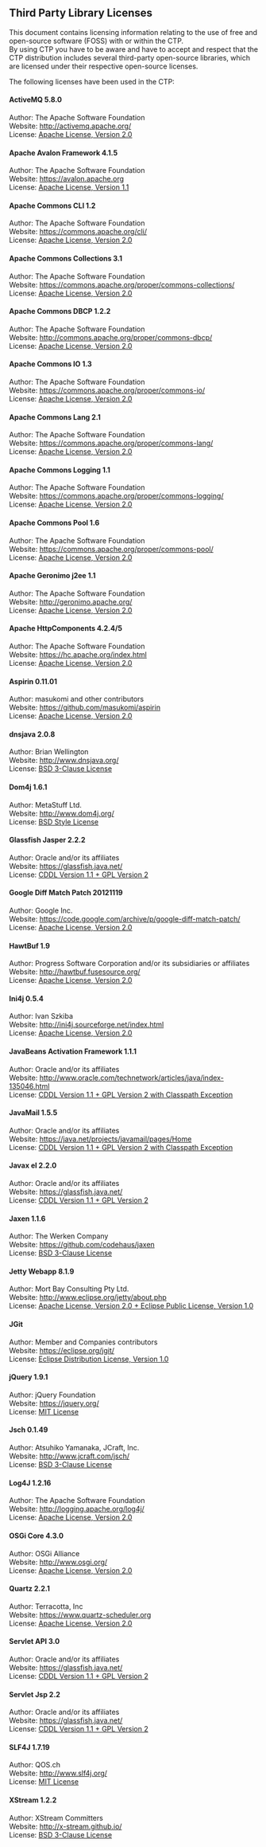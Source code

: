 ## Third Party Library Licenses

This document contains licensing information relating to the use of free and open-source software (FOSS) with or within the CTP.  
By using CTP you have to be aware and have to accept and respect that the CTP distribution includes several third-party open-source libraries, which are licensed under their respective open-source licenses.  
  
The following licenses have been used in the CTP:

#### ActiveMQ 5.8.0
Author: The Apache Software Foundation  
Website: http://activemq.apache.org/  
License: [Apache License, Version 2.0](http://www.apache.org/licenses/LICENSE-2.0.html)  
  
#### Apache Avalon Framework 4.1.5
Author: The Apache Software Foundation  
Website: https://avalon.apache.org  
License: [Apache License, Version 1.1](http://www.apache.org/licenses/LICENSE-1.1)  

#### Apache Commons CLI 1.2
Author: The Apache Software Foundation  
Website: https://commons.apache.org/cli/  
License: [Apache License, Version 2.0](http://www.apache.org/licenses/LICENSE-2.0)  

#### Apache Commons Collections 3.1
Author: The Apache Software Foundation  
Website: https://commons.apache.org/proper/commons-collections/  
License: [Apache License, Version 2.0](http://www.apache.org/licenses/LICENSE-2.0)  

#### Apache Commons DBCP 1.2.2
Author: The Apache Software Foundation  
Website: http://commons.apache.org/proper/commons-dbcp/  
License: [Apache License, Version 2.0](http://www.apache.org/licenses/LICENSE-2.0)  

#### Apache Commons IO 1.3
Author: The Apache Software Foundation  
Website: https://commons.apache.org/proper/commons-io/  
License: [Apache License, Version 2.0](http://www.apache.org/licenses/LICENSE-2.0)  

#### Apache Commons Lang 2.1
Author: The Apache Software Foundation  
Website: https://commons.apache.org/proper/commons-lang/  
License: [Apache License, Version 2.0](http://www.apache.org/licenses/LICENSE-2.0)  

#### Apache Commons Logging 1.1
Author: The Apache Software Foundation  
Website: https://commons.apache.org/proper/commons-logging/  
License: [Apache License, Version 2.0](http://www.apache.org/licenses/LICENSE-2.0)  

#### Apache Commons Pool 1.6
Author: The Apache Software Foundation  
Website: https://commons.apache.org/proper/commons-pool/  
License: [Apache License, Version 2.0](http://www.apache.org/licenses/LICENSE-2.0)  

#### Apache Geronimo j2ee 1.1
Author: The Apache Software Foundation  
Website: http://geronimo.apache.org/  
License: [Apache License, Version 2.0](http://www.apache.org/licenses/LICENSE-2.0)  

#### Apache HttpComponents 4.2.4/5
Author: The Apache Software Foundation  
Website: https://hc.apache.org/index.html  
License: [Apache License, Version 2.0](http://www.apache.org/licenses/LICENSE-2.0)  
  
#### Aspirin 0.11.01
Author: masukomi and other contributors  
Website: https://github.com/masukomi/aspirin  
License: [Apache License, Version 2.0](http://www.apache.org/licenses/LICENSE-2.0.txt)  

#### dnsjava 2.0.8
Author: Brian Wellington  
Website: http://www.dnsjava.org/  
License: [BSD 3-Clause License](http://www.dnsjava.org/dnsjava-current/README)  

#### Dom4j 1.6.1
Author: MetaStuff Ltd.  
Website: http://www.dom4j.org/  
License: [BSD Style License](http://dom4j.sourceforge.net/license.html)  

#### Glassfish Jasper 2.2.2
Author: Oracle and/or its affiliates  
Website: https://glassfish.java.net/  
License: [CDDL Version 1.1 + GPL Version 2](https://glassfish.dev.java.net/public/CDDL+GPL_1_1.html)  

#### Google Diff Match Patch 20121119
Author: Google Inc.  
Website: https://code.google.com/archive/p/google-diff-match-patch/  
License: [Apache License, Version 2.0](http://www.apache.org/licenses/LICENSE-2.0)  

#### HawtBuf 1.9
Author: Progress Software Corporation and/or its subsidiaries or affiliates  
Website: http://hawtbuf.fusesource.org/  
License: [Apache License, Version 2.0](http://www.apache.org/licenses/LICENSE-2.0)  

#### Ini4j 0.5.4
Author: Ivan Szkiba  
Website: http://ini4j.sourceforge.net/index.html  
License: [Apache License, Version 2.0](http://www.apache.org/licenses/LICENSE-2.0)  

#### JavaBeans Activation Framework 1.1.1
Author: Oracle and/or its affiliates  
Website: http://www.oracle.com/technetwork/articles/java/index-135046.html  
License: [CDDL Version 1.1 + GPL Version 2 with Classpath Exception](https://glassfish.java.net/public/CDDL+GPL_1_1.html)  

#### JavaMail 1.5.5
Author: Oracle and/or its affiliates  
Website: https://java.net/projects/javamail/pages/Home  
License: [CDDL Version 1.1 + GPL Version 2 with Classpath   Exception](https://glassfish.java.net/public/CDDL+GPL_1_1.html)  

#### Javax el 2.2.0
Author: Oracle and/or its affiliates  
Website: https://glassfish.java.net/  
License: [CDDL Version 1.1 + GPL Version 2](https://glassfish.dev.java.net/public/CDDL+GPL_1_1.html)  

#### Jaxen 1.1.6
Author: The Werken Company  
Website: https://github.com/codehaus/jaxen  
License: [BSD 3-Clause License](https://github.com/codehaus/jaxen/blob/master/jaxen/LICENSE.txt)  

#### Jetty Webapp 8.1.9
Author: Mort Bay Consulting Pty Ltd.  
Website: http://www.eclipse.org/jetty/about.php  
License: [Apache License, Version 2.0 + Eclipse Public License, Version 1.0](http://www.eclipse.org/jetty/licenses.php)  

#### JGit 
Author: Member and Companies contributors  
Website: https://eclipse.org/jgit/  
License: [Eclipse Distribution License, Version 1.0](http://www.eclipse.org/org/documents/edl-v10.php)  

#### jQuery 1.9.1
Author: jQuery Foundation  
Website: https://jquery.org/  
License: [MIT License](https://jquery.org/license/)  

#### Jsch 0.1.49
Author: Atsuhiko Yamanaka, JCraft, Inc.  
Website: http://www.jcraft.com/jsch/  
License: [BSD 3-Clause License](http://www.jcraft.com/jsch/LICENSE.txt)  

#### Log4J 1.2.16
Author: The Apache Software Foundation  
Website: http://logging.apache.org/log4j/  
License: [Apache License, Version 2.0](http://logging.apache.org/log4j/2.x/license.html)  

#### OSGi Core 4.3.0
Author: OSGi Alliance  
Website: http://www.osgi.org/  
License: [Apache License, Version 2.0](http://www.apache.org/licenses/LICENSE-2.0)  

#### Quartz 2.2.1
Author: Terracotta, Inc  
Website: https://www.quartz-scheduler.org  
License: [Apache License, Version 2.0](http://www.apache.org/licenses/LICENSE-2.0)  

#### Servlet API 3.0
Author: Oracle and/or its affiliates  
Website: https://glassfish.java.net/  
License: [CDDL Version 1.1 + GPL Version 2](https://glassfish.java.net/public/CDDL+GPL_1_1.html)  

#### Servlet Jsp 2.2
Author: Oracle and/or its affiliates  
Website: https://glassfish.java.net/  
License: [CDDL Version 1.1 + GPL Version 2](https://glassfish.dev.java.net/public/CDDL+GPL_1_1.html)  

#### SLF4J 1.7.19
Author: QOS.ch  
Website: http://www.slf4j.org/  
License: [MIT License](http://www.slf4j.org/license.html)  

#### XStream 1.2.2
Author: XStream Committers  
Website: http://x-stream.github.io/  
License: [BSD 3-Clause License](http://x-stream.github.io/license.html)  